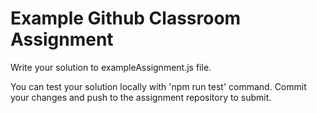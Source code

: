 # Example Github Classroom Assignment
Write your solution to exampleAssignment.js file. 

You can test your solution locally with 'npm run test' command. 
Commit your changes and push to the assignment repository to submit.

